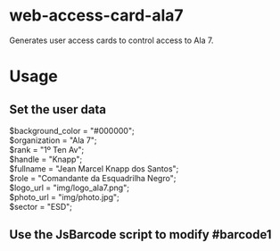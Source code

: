 # web-access-card-ala7

Generates user access cards to control access to Ala 7.

# Usage

## Set the user data
$background_color = "#000000";<br/>
$organization = "Ala 7";<br/>
$rank = "1º Ten Av";<br/>
$handle = "Knapp";<br/>
$fullname = "Jean Marcel Knapp dos Santos";<br/>
$role = "Comandante da Esquadrilha Negro";<br/>
$logo_url = "img/logo_ala7.png";<br/>
$photo_url = "img/photo.jpg";<br/>
$sector = "ESD";<br/>

## Use the JsBarcode script to modify #barcode1
